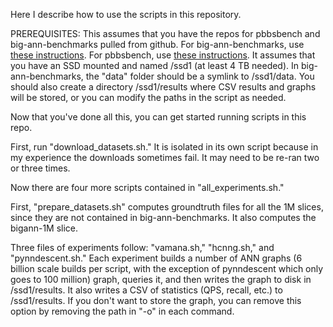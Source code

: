 Here I describe how to use the scripts in this repository.

PREREQUISITES:
This assumes that you have the repos for pbbsbench and big-ann-benchmarks pulled from github.
For big-ann-benchmarks, use [these instructions](https://github.com/harsha-simhadri/big-ann-benchmarks).
For pbbsbench, use [these instructions](https://cmuparlay.github.io/pbbsbench/).
It assumes that you have an SSD mounted and named /ssd1 (at least 4 TB needed). In big-ann-benchmarks, the "data" folder should be a symlink to /ssd1/data. You should also create a directory /ssd1/results where CSV results and graphs will be stored, or you can modify the paths in the script as needed.

Now that you've done all this, you can get started running scripts in this repo. 

First, run "download_datasets.sh." It is isolated in its own script because in my experience the downloads sometimes fail. It may need to be re-ran two or three times. 

Now there are four more scripts contained in "all_experiments.sh." 

First, "prepare_datasets.sh" computes groundtruth files for all the 1M slices, since they are not contained in big-ann-benchmarks. It also computes the bigann-1M slice. 

Three files of experiments follow: "vamana.sh," "hcnng.sh," and "pynndescent.sh." Each experiment builds a number of ANN graphs (6 billion scale builds per script, with the exception of pynndescent which only goes to 100 million) graph, queries it, and then writes the graph to disk in /ssd1/results. It also writes a CSV of statistics (QPS, recall, etc.) to /ssd1/results. If you don't want to store the graph, you can remove this option by removing the path in "-o" in each command. 

